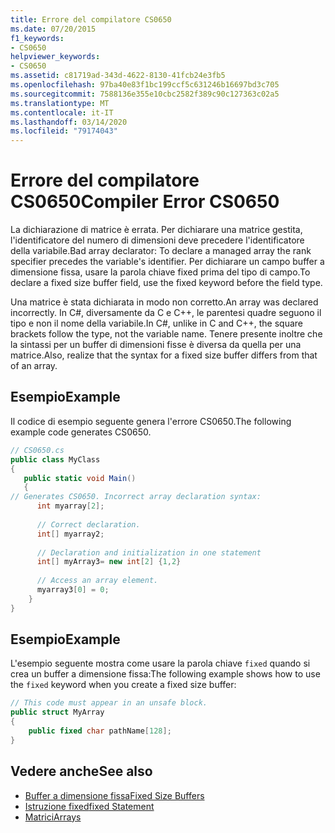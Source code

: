 ```yaml
---
title: Errore del compilatore CS0650
ms.date: 07/20/2015
f1_keywords:
- CS0650
helpviewer_keywords:
- CS0650
ms.assetid: c81719ad-343d-4622-8130-41fcb24e3fb5
ms.openlocfilehash: 97ba40e83f1bc199ccf5c631246b16697bd3c705
ms.sourcegitcommit: 7588136e355e10cbc2582f389c90c127363c02a5
ms.translationtype: MT
ms.contentlocale: it-IT
ms.lasthandoff: 03/14/2020
ms.locfileid: "79174043"
---
```

# <a name="compiler-error-cs0650"></a><span data-ttu-id="5a883-102">Errore del compilatore CS0650</span><span class="sxs-lookup"><span data-stu-id="5a883-102">Compiler Error CS0650</span></span>
<span data-ttu-id="5a883-103">La dichiarazione di matrice è errata. Per dichiarare una matrice gestita, l'identificatore del numero di dimensioni deve precedere l'identificatore della variabile.</span><span class="sxs-lookup"><span data-stu-id="5a883-103">Bad array declarator: To declare a managed array the rank specifier precedes the variable's identifier.</span></span> <span data-ttu-id="5a883-104">Per dichiarare un campo buffer a dimensione fissa, usare la parola chiave fixed prima del tipo di campo.</span><span class="sxs-lookup"><span data-stu-id="5a883-104">To declare a fixed size buffer field, use the fixed keyword before the field type.</span></span>  
  
 <span data-ttu-id="5a883-105">Una matrice è stata dichiarata in modo non corretto.</span><span class="sxs-lookup"><span data-stu-id="5a883-105">An array was declared incorrectly.</span></span> <span data-ttu-id="5a883-106">In C#, diversamente da C e C++, le parentesi quadre seguono il tipo e non il nome della variabile.</span><span class="sxs-lookup"><span data-stu-id="5a883-106">In C#, unlike in C and C++, the square brackets follow the type, not the variable name.</span></span> <span data-ttu-id="5a883-107">Tenere presente inoltre che la sintassi per un buffer di dimensioni fisse è diversa da quella per una matrice.</span><span class="sxs-lookup"><span data-stu-id="5a883-107">Also, realize that the syntax for a fixed size buffer differs from that of an array.</span></span>  
  
## <a name="example"></a><span data-ttu-id="5a883-108">Esempio</span><span class="sxs-lookup"><span data-stu-id="5a883-108">Example</span></span>  
 <span data-ttu-id="5a883-109">Il codice di esempio seguente genera l'errore CS0650.</span><span class="sxs-lookup"><span data-stu-id="5a883-109">The following example code generates CS0650.</span></span>  
  
```csharp  
// CS0650.cs  
public class MyClass  
{  
   public static void Main()  
   {  
// Generates CS0650. Incorrect array declaration syntax:  
      int myarray[2];
  
      // Correct declaration.  
      int[] myarray2;  
  
      // Declaration and initialization in one statement  
      int[] myArray3= new int[2] {1,2}  
  
      // Access an array element.  
      myarray3[0] = 0;  
    }  
}  
```  
  
## <a name="example"></a><span data-ttu-id="5a883-110">Esempio</span><span class="sxs-lookup"><span data-stu-id="5a883-110">Example</span></span>  
 <span data-ttu-id="5a883-111">L'esempio seguente mostra come usare la parola chiave `fixed` quando si crea un buffer a dimensione fissa:</span><span class="sxs-lookup"><span data-stu-id="5a883-111">The following example shows how to use the `fixed` keyword when you create a fixed size buffer:</span></span>  
  
```csharp  
// This code must appear in an unsafe block.
public struct MyArray
{  
    public fixed char pathName[128];  
}  
```  
  
## <a name="see-also"></a><span data-ttu-id="5a883-112">Vedere anche</span><span class="sxs-lookup"><span data-stu-id="5a883-112">See also</span></span>

- [<span data-ttu-id="5a883-113">Buffer a dimensione fissa</span><span class="sxs-lookup"><span data-stu-id="5a883-113">Fixed Size Buffers</span></span>](../../programming-guide/unsafe-code-pointers/fixed-size-buffers.md)
- [<span data-ttu-id="5a883-114">Istruzione fixed</span><span class="sxs-lookup"><span data-stu-id="5a883-114">fixed Statement</span></span>](../keywords/fixed-statement.md)
- [<span data-ttu-id="5a883-115">Matrici</span><span class="sxs-lookup"><span data-stu-id="5a883-115">Arrays</span></span>](../../programming-guide/arrays/index.md)
